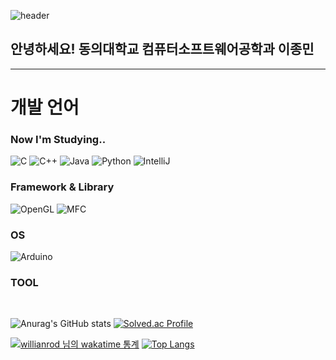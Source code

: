 ![header](https://capsule-render.vercel.app/api?type=waving&color=auto&height=300&section=header&text=unib35&fontSize=90&animation=fadeIn&fontAlignY=38&desc=이종민&descAlignY=55&descAlign=73)

<div align="left">

## 안녕하세요! 동의대학교 컴퓨터소프트웨어공학과 이종민

---


# 개발 언어

### Now I'm Studying..
![C](https://img.shields.io/badge/c-%2300599C.svg?style=for-the-badge&logo=c&logoColor=white)
![C++](https://img.shields.io/badge/c++-%2300599C.svg?style=for-the-badge&logo=c%2B%2B&logoColor=white)
![Java](https://img.shields.io/badge/java-F54A2A?style=for-the-badge&logo=openjdk&logoColor=white)
![Python](https://img.shields.io/badge/python-3670A0?style=for-the-badge&logo=python&logoColor=ffdd54)
![IntelliJ](https://img.shields.io/badge/-Intellij-000000?style=for-the-badge&logo=IntelliJIDEA&logoColor=white)

### Framework & Library
![OpenGL](https://img.shields.io/badge/opengl-%23323330.svg?style=for-the-badge&logo=opengl&logoColor=%23F7DF1E)
![MFC](https://img.shields.io/badge/mfc-3172C9.svg?style=for-the-badge&logo=microsoft&logoColor=white)

### OS
![Arduino](https://img.shields.io/badge/-Arduino-00979D?style=for-the-badge&logo=Arduino&logoColor=white)

### TOOL

<br>




![Anurag's GitHub stats](https://github-readme-stats.vercel.app/api?username=unib35&show_icons=true&count_private=true)  [![Solved.ac Profile](http://mazassumnida.wtf/api/v2/generate_badge?boj=unib35)](https://solved.ac/unib35)




[![willianrod 님의 wakatime 통계](https://github-readme-stats.vercel.app/api/wakatime?username=unib35&layout=compact&count_private=true)](https://wakatime.com/@leejongmin) [![Top Langs](https://github-readme-stats.vercel.app/api/top-langs/?username=unib35&langs_count=10)](https://github.com/anuraghazra/github-readme-stats)


</div>
